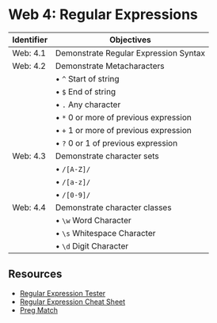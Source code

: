# Web 4: Regular Expressions

Identifier   | Objectives
-------------|------------
Web: 4.1     | Demonstrate Regular Expression Syntax
Web: 4.2     | Demonstrate Metacharacters
             | &bull; `^` Start of string
             | &bull; `$` End of string
             | &bull; `.` Any character 
             | &bull; `*` 0 or more of previous expression
             | &bull; `+` 1 or more of previous expression
             | &bull; `?` 0 or 1 of previous expression
Web: 4.3     | Demonstrate character sets
             | &bull; `/[A-Z]/`
             | &bull; `/[a-z]/`
             | &bull; `/[0-9]/`
Web: 4.4     | Demonstrate character classes
             | &bull; `\w` Word Character
             | &bull; `\s` Whitespace Character    
             | &bull; `\d` Digit Character   

## Resources
- [Regular Expression Tester](http://rubular.com/)
- [Regular Expression Cheat Sheet](bit.ly/1BffjFC)
- [Preg Match](http://php.net/manual/en/function.preg-match.php)